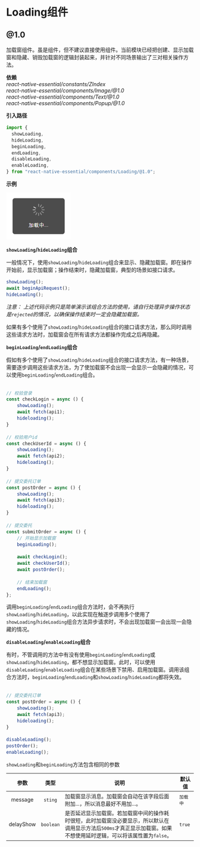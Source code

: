 # Loading组件  

## @1.0  

加载窗组件。虽是组件，但不建议直接使用组件。当前模块已经把创建、显示加载窗和隐藏、销毁加载窗的逻辑封装起来，并针对不同场景输出了三对相关操作方法。  

__依赖__  
_react-native-essential/constants/ZIndex_  
_react-native-essential/components/Image/@1.0_  
_react-native-essential/components/Text/@1.0_  
_react-native-essential/components/Popup/@1.0_  

__引入路径__  

```js  
import {
  showLoading,
  hideLoading,
  beginLoading,
  endLoading,
  disableLoading,
  enableLoading,
} from "react-native-essential/components/Loading/@1.0";
```  

__示例__  

![加载中](../../resources/images/loading.png)  

__`showLoading`/`hideLoading`组合__  

一般情况下，使用`showLoading`/`hideLoading`组合来显示、隐藏加载窗。即在操作开始前，显示加载窗；操作结束时，隐藏加载窗，典型的场景如接口请求。

```js  
showLoading();
await beginApiRequest();
hideLoading();
```  

_注意： 上述代码示例只是简单演示该组合方法的使用，请自行处理异步操作状态是`rejected`的情况，以确保操作结束时一定会隐藏加载窗。_  

如果有多个使用了`showLoading`/`hideLoading`组合的接口请求方法，那么同时调用这些请求方法时，加载窗会在所有请求方法都操作完成之后再隐藏。

__`beginLoading`/`endLoading`组合__  

假如有多个使用了`showLoading`/`hideLoading`组合的接口请求方法，有一种场景，需要逐步调用这些请求方法，为了使加载窗不会出现一会显示一会隐藏的情况，可以使用`beginLoading`/`endLoading`组合。  

```js  

// 校验登录
const checkLogin = async () {
    showLoading();
    await fetch(api1);
    hideloading();
}

// 校验用户id
const checkUserId = async () {
    showLoading();
    await fetch(api2);
    hideloading();
}

// 提交委托订单
const postOrder = async () {
    showLoading();
    await fetch(api3);
    hideloading();
}

// 提交委托
const submitOrder = async () {
    // 开始显示加载窗
    beginLoading();

    await checkLogin();
    await checkUserId();
    await postOrder();
    
    // 结束加载窗
    endLoading();
};

```

调用`beginLoading`/`endLoading`组合方法时，会不再执行`showLoading`/`hideLoading`，以此实现在触逐步调用多个使用了`showLoading`/`hideLoading`组合方法异步请求时，不会出现加载窗一会出现一会隐藏的情况。  

__`disableLoading`/`enableLoading`组合__    

有时，不管调用的方法中有没有使用`beginLoading`/`endLoading`或`showLoading`/`hideLoading`，都不想显示加载窗。此时，可以使用`disableLoading`/`enableLoading`组合在某些场景下禁用、启用加载窗。调用该组合方法时，`beginLoading`/`endLoading`和`showLoading`/`hideLoading`都将失效。  

```js  

// 提交委托订单
const postOrder = async () {
    showLoading();
    await fetch(api3);
    hideloading();
}

disableLoading();
postOrder();
enableLoading();

```  


`showLoading`和`beginLoading`方法包含相同的参数  
  
| 参数 | 类型 | 说明 | 默认值 |
| :-: | :-: | - | - |  
| message | `sting` | 加载窗显示消息。加载窗会自动在该字段后面附加...，所以消息最好不用加...。 | `加载中` |  
| delayShow | `boolean` | 是否延迟显示加载窗。若加载窗中间的操作耗时很短，此时加载窗没必要显示，所以默认在调用显示方法后`500ms`才真正显示加载窗。如果不想使用延时逻辑，可以将该属性置为`false`。 | `true` |

